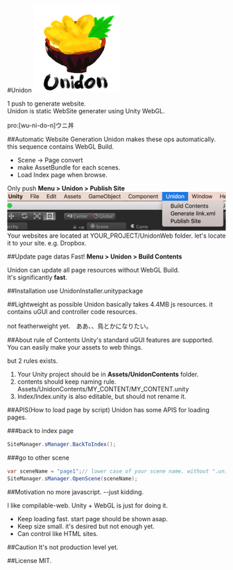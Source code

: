 #Unidon
![SS](Documents/Resources/unidon.png)

1 push to generate website.  
Unidon is static WebSite generater using Unity WebGL.

pro:[wu-ni-do-n]ウニ丼

##Automatic Website Generation
Unidon makes these ops automatically. this sequence contains WebGL Build.

* Scene -> Page convert
* make AssetBundle for each scenes.
* Load Index page when browse.

Only push **Menu > Unidon > Publish Site**
![SS](Documents/Resources/scr.png)
Your websites are located at YOUR_PROJECT/UnidonWeb folder. let's locate it to your site. e.g. Dropbox.

##Update page datas Fast!
**Menu > Unidon > Build Contents**

Unidon can update all page resources without WebGL Build.  
It's significantly **fast**.


##Installation
use UnidonInstaller.unitypackage


##Lightweight as possible
Unidon basically takes 4.4MB js resources. it contains uGUI and controller code resources.

not featherweight yet.　ああ、、鳥とかになりたい。


##About rule of Contents
Unity's standard uGUI features are supported.  
You can easily make your assets to web things.

but 2 rules exists.

1. Your Unity project should be in **Assets/UnidonContents** folder.
2. contents should keep naming rule. Assets/UnidonContents/MY_CONTENT/MY_CONTENT.unity
3. Index/Index.unity is also editable, but should not rename it.


##APIS(How to load page by script)
Unidon has some APIS for loading pages.

###back to index page
```C#
SiteManager.sManager.BackToIndex();
```

###go to other scene
```C#
var sceneName = "page1";// lower case of your scene name. without ".unity" extension.
SiteManager.sManager.OpenScene(sceneName);
```

##Motivation
no more javascript. --just kidding.  

I like compilable-web. Unity + WebGL is just for doing it.

* Keep loading fast. start page should be shown asap.
* Keep size small. it's desired but not enough yet.
* Can control like HTML sites. 


##Caution
It's not production level yet.

##License
MIT.